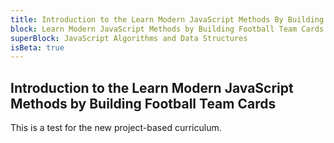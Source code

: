 ```yaml
---
title: Introduction to the Learn Modern JavaScript Methods By Building Football Team Cards
block: Learn Modern JavaScript Methods by Building Football Team Cards
superBlock: JavaScript Algorithms and Data Structures
isBeta: true
---
```


## Introduction to the Learn Modern JavaScript Methods by Building Football Team Cards

This is a test for the new project-based curriculum.
